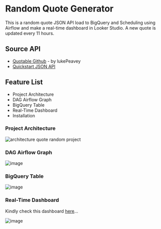 # Random Quote Generator
This is a random quote JSON API load to BigQuery and Scheduling using Airflow and make a real-time dashboard in Looker Studio. 
A new quote is updated every 11 hours.

## Source API
- [Quotable Github](https://breakdance.github.io/breakdance/) - by lukePeavey
- [Quickstart JSON API](https://api.quotable.io/quotes/random)

## Feature List
- Project Architecture
- DAG Airflow Graph
- BigQuery Table
- Real-Time Dashboard
- Installation

### Project Architecture

![architecture quote random project](https://github.com/meilisaayu/random-quote/assets/64299327/d739b33a-90ab-41ae-8a66-80b383f0332e)

### DAG Airflow Graph

![image](https://github.com/meilisaayu/random-quote/assets/64299327/1e26ef7e-6cd9-4230-bf02-9a030f8838e6)

### BigQuery Table

![image](https://github.com/meilisaayu/random-quote/assets/64299327/a498846f-313a-41e9-bb1b-0c4a2544a660)

### Real-Time Dashboard
Kindly check this dashboard [here](https://lookerstudio.google.com/reporting/f42e7d83-d3c5-41e6-a25f-23aa6a17305d/page/Z8BjD)...

![image](https://github.com/meilisaayu/random-quote/assets/64299327/c201700d-7aca-4fb7-93ec-b0e9cc1fc03d)
